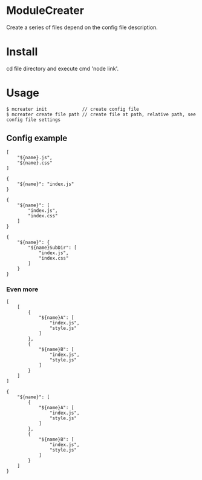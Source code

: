 # ModuleCreater
Create a series of files depend on the config file description.

# Install
cd file directory and execute cmd 'node link'.

# Usage
``` node
$ mcreater init             // create config file
$ mcreater create file path // create file at path, relative path, see config file settings
```

## Config example
```
[
    "${name}.js",
    "${name}.css"
]
```
```
{
    "${name}": "index.js"
}
```
```
{
    "${name}": [
        "index.js",
        "index.css"
    ]
}
```
```
{
    "${name}": {
        "${name}SubDir": [
            "index.js",
            "index.css"
        ]
    }
}
```
### Even more
```
[
    [
        {
            "${name}A": [
                "index.js",
                "style.js"
            ]
        },
        {
            "${name}B": [
                "index.js",
                "style.js"
            ]
        }
    ]
]
```
```
{
    "${name}": [
        {
            "${name}A": [
                "index.js",
                "style.js"
            ]
        },
        {
            "${name}B": [
                "index.js",
                "style.js"
            ]
        }
    ]
}
```
